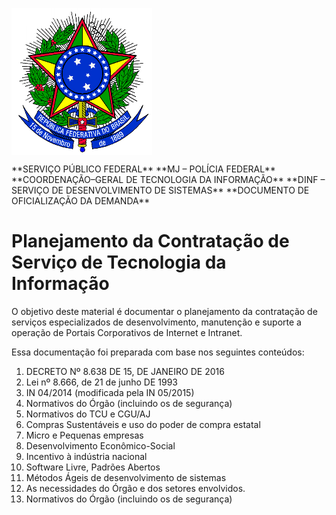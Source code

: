 <img id="brasao" align=top src="brasao.png" alt="Brasão da República"></img>
<link href="http://kevinburke.bitbucket.org/markdowncss/markdown.css" rel="stylesheet"></link>
**SERVIÇO PÚBLICO FEDERAL**   
**MJ – POLÍCIA FEDERAL**   
**COORDENAÇÃO–GERAL DE TECNOLOGIA DA INFORMAÇÃO**   
**DINF – SERVIÇO DE DESENVOLVIMENTO DE SISTEMAS**   
**DOCUMENTO DE OFICIALIZAÇÃO DA DEMANDA**   
  
# Planejamento da Contratação de Serviço de Tecnologia da Informação

O objetivo deste material é documentar o planejamento da contratação de 
serviços especializados de desenvolvimento, manutenção e suporte 
a operação de Portais Corporativos de Internet e Intranet.

Essa documentação foi preparada com base nos seguintes conteúdos:

1. DECRETO Nº 8.638 DE 15, DE JANEIRO DE 2016 
1. Lei nº 8.666, de 21 de junho DE 1993  
2. IN 04/2014 (modificada pela IN 05/2015)
3. Normativos do Órgão (incluindo os de segurança)
4. Normativos do TCU e CGU/AJ
3. Compras Sustentáveis e uso do poder de compra estatal 
6. Micro e Pequenas empresas
5. Desenvolvimento Econômico-Social 
6. Incentivo à indústria nacional
7. Software Livre, Padrões Abertos 
8. Métodos Ágeis de desenvolvimento de sistemas
1. As necessidades do Órgão e dos setores envolvidos. 
3. Normativos do Órgão (incluindo os de segurança)

